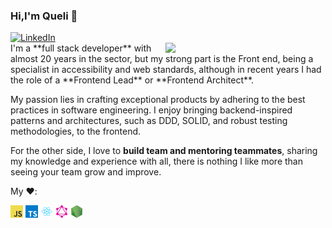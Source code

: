 ### Hi,I'm Queli 👋

<a href="https://www.linkedin.com/in/quelicoto/">
    <img
      src="https://img.shields.io/static/v1?logo=linkedin&style=flat-square&color=0072b1&label=LinkedIn&message=%E2%98%86"
      alt="LinkedIn"
    />
  </a>

<div align="right">

  <a href="https://app.daily.dev/quelicm" target="_blank">
    <img
      margin-top="-10px"
      width="256"
      align="right"
      src="https://api.daily.dev/devcards/740d873e8c9347688c625e92e6459fe9.png?r=x5n"
    />
  </a>
</div>

<div align="left">
I'm a **full stack developer** with almost 20 years in the sector, but my strong part is the Front end, being a specialist in accessibility and web standards, although in recent years I had the role of a **Frontend Lead** or **Frontend Architect**.

My passion lies in crafting exceptional products by adhering to the best practices in software engineering. I enjoy bringing backend-inspired patterns and architectures, such as DDD, SOLID, and robust testing methodologies, to the frontend.

For the other side, I love to **build team and mentoring teammates**, sharing my knowledge and experience with all, there is nothing I like more than seeing your team grow and improve.


My ♥️:
<p>
<code><img height="20" alt="javascript" src="https://raw.githubusercontent.com/github/explore/80688e429a7d4ef2fca1e82350fe8e3517d3494d/topics/javascript/javascript.png"></code>
<code><img height="20" alt="typescript" src="https://raw.githubusercontent.com/github/explore/80688e429a7d4ef2fca1e82350fe8e3517d3494d/topics/typescript/typescript.png"></code>
<code><img height="20" alt="react" src="https://raw.githubusercontent.com/github/explore/80688e429a7d4ef2fca1e82350fe8e3517d3494d/topics/react/react.png"></code>
<code><img height="20" alt="graphql" src="https://raw.githubusercontent.com/github/explore/5c058a388828bb5fde0bcafd4bc867b5bb3f26f3/topics/graphql/graphql.png"></code>
<code><img height="20" alt="nodejs" src="https://raw.githubusercontent.com/github/explore/80688e429a7d4ef2fca1e82350fe8e3517d3494d/topics/nodejs/nodejs.png"></code>
</p>

</div>
